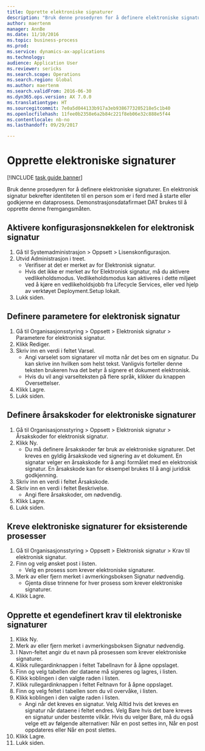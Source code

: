 ```yaml
--- 
title: Opprette elektroniske signaturer
description: "Bruk denne prosedyren for å definere elektroniske signaturer."
author: maertenm
manager: AnnBe
ms.date: 11/10/2016
ms.topic: business-process
ms.prod: 
ms.service: dynamics-ax-applications
ms.technology: 
audience: Application User
ms.reviewer: sericks
ms.search.scope: Operations
ms.search.region: Global
ms.author: maertenm
ms.search.validFrom: 2016-06-30
ms.dyn365.ops.version: AX 7.0.0
ms.translationtype: HT
ms.sourcegitcommit: 7e0a5d044133b917a3eb9386773205218e5c1b40
ms.openlocfilehash: 11fee0b2358e6a2b84c221f8eb06e32c888e5f44
ms.contentlocale: nb-no
ms.lasthandoff: 09/29/2017

---
```

# <a name="set-up-electronic-signatures"></a>Opprette elektroniske signaturer

[!INCLUDE [task guide banner](../../includes/task-guide-banner.md)]

Bruk denne prosedyren for å definere elektroniske signaturer. En elektronisk signatur bekrefter identiteten til en person som er i ferd med å starte eller godkjenne en dataprosess. Demonstrasjonsdatafirmaet DAT brukes til å opprette denne fremgangsmåten.


## <a name="enable-the-electronic-signature-configuration-key"></a>Aktivere konfigurasjonsnøkkelen for elektronisk signatur
1. Gå til Systemadministrasjon > Oppsett > Lisenskonfigurasjon.
2. Utvid Administrasjon i treet.
    * Verifiser at det er merket av for Elektronisk signatur.  
    * Hvis det ikke er merket av for Elektronisk signatur, må du aktivere vedlikeholdsmodus. Vedlikeholdsmodus kan aktiveres i dette miljøet ved å kjøre en vedlikeholdsjobb fra Lifecycle Services, eller ved hjelp av verktøyet Deployment.Setup lokalt.  
3. Lukk siden.

## <a name="set-up-electronic-signature-parameters"></a>Definere parametere for elektronisk signatur
1. Gå til Organisasjonsstyring > Oppsett > Elektronisk signatur > Parametere for elektronisk signatur.
2. Klikk Rediger.
3. Skriv inn en verdi i feltet Varsel.
    * Angi varselet som signatarer vil motta når det bes om en signatur. Du kan skrive inn hvilken som helst tekst. Vanligvis forteller denne teksten brukeren hva det betyr å signere et dokument elektronisk.  
    * Hvis du vil angi varselteksten på flere språk, klikker du knappen Oversettelser.  
4. Klikk Lagre.
5. Lukk siden.

## <a name="set-up-reason-codes-for-electronic-signatures"></a>Definere årsakskoder for elektroniske signaturer
1. Gå til Organisasjonsstyring > Oppsett > Elektronisk signatur > Årsakskoder for elektronisk signatur.
2. Klikk Ny.
    * Du må definere årsakskoder før bruk av elektroniske signaturer. Det kreves en gyldig årsakskode ved signering av et dokument.     En signatar velger en årsakskode for å angi formålet med en elektronisk signatur. En årsakskode kan for eksempel brukes til å angi juridisk godkjenning.  
3. Skriv inn en verdi i feltet Årsakskode.
4. Skriv inn en verdi i feltet Beskrivelse.
    * Angi flere årsakskoder, om nødvendig.  
5. Klikk Lagre.
6. Lukk siden.

## <a name="require-electronic-signatures-for-existing-processes"></a>Kreve elektroniske signaturer for eksisterende prosesser
1. Gå til Organisasjonsstyring > Oppsett > Elektronisk signatur > Krav til elektronisk signatur.
2. Finn og velg ønsket post i listen.
    * Velg en prosess som krever elektroniske signaturer.  
3. Merk av eller fjern merket i avmerkingsboksen Signatur nødvendig.
    * Gjenta disse trinnene for hver prosess som krever elektroniske signaturer.  
4. Klikk Lagre.

## <a name="create-a-custom-requirement-for-electronic-signatures"></a>Opprette et egendefinert krav til elektroniske signaturer
1. Klikk Ny.
2. Merk av eller fjern merket i avmerkingsboksen Signatur nødvendig.
3. I Navn-feltet angir du et navn på prosessen som krever elektroniske signaturer.
4. Klikk rullegardinknappen i feltet Tabellnavn for å åpne oppslaget.
5. Finn og velg tabellen der dataene må signeres og lagres, i listen.
6. Klikk koblingen i den valgte raden i listen.
7. Klikk rullegardinknappen i feltet Feltnavn for å åpne oppslaget.
8. Finn og velg feltet i tabellen som du vil overvåke, i listen.
9. Klikk koblingen i den valgte raden i listen.
    * Angi når det kreves en signatur.     Velg Alltid hvis det kreves en signatur når dataene i feltet endres.     Velg Bare hvis det bare kreves en signatur under bestemte vilkår. Hvis du velger Bare, må du også velge ett av følgende alternativer: Når en post settes inn, Når en post oppdateres eller Når en post slettes.  
10. Klikk Lagre.
11. Lukk siden.


